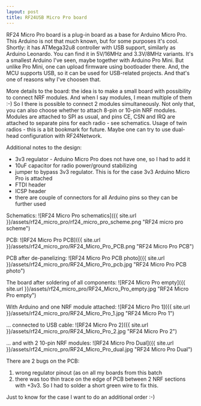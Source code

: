 ```yaml
---
layout: post
title: RF24USB Micro Pro board
---
```


RF24 Micro Pro board is a plug-in board as a base for Arduino Micro Pro. This Arduino is not that much known, but for some purposes it's cool.
Shortly: it has ATMega32u8 controller with USB support, similarly as Arduino Leonardo. You can find it in 5V/16MHz and 3.3V/8MHz variants.
It's a smallest Arduino I've seen, maybe together with Arduino Pro Mini. But unlike Pro Mini, one can upload firmware using bootloader there. And, the MCU supports USB, so it can be used for USB-related projects. And that's one of reasons why I've choosen that.

More details to the board: the idea is to make a small board with possibility to connect NRF modules. And when I say modules, I mean multiple of them :-)
So I there is possible to connect 2 modules simultaneously. Not only that, you can also choose whether to attach 8-pin or 10-pin NRF modules.
Modules are attached to SPI as usual, and pins CE, CSN and IRQ are attached to separate pins for each radio - see schematics. Usage of twin radios - this is a bit bookmark for future. Maybe one can try to use dual-head configuration with RF24Network.

Additional notes to the design:
* 3v3 regulator - Arduino Micro Pro does not have one, so I had to add it
* 10uF capacitor for radio power/ground stabilizing
* jumper to bypass 3v3 regulator. This is for the case 3v3 Arduino Micro Pro is attached
* FTDI header
* ICSP header
* there are couple of connectors for all Arduino pins so they can be further used

Schematics:
![RF24 Micro Pro schematics]({{ site.url }}/assets/rf24_micro_pro/rf24_micro_pro_scheme.png "RF24 micro pro scheme")

PCB:
![RF24 Micro Pro PCB]({{ site.url }}/assets/rf24_micro_pro/RF24_Micro_Pro_PCB.png "RF24 Micro Pro PCB")

PCB after de-panelizing:
![RF24 Micro Pro PCB photo]({{ site.url }}/assets/rf24_micro_pro/RF24_Micro_Pro_pcb.jpg "RF24 Micro Pro PCB photo")

The board after soldering of all components:
![RF24 Micro Pro empty]({{ site.url }}/assets/rf24_micro_pro/RF24_Micro_Pro_empty.jpg "RF24 Micro Pro empty")

With Arduino and one NRF module attached:
![RF24 Micro Pro 1]({{ site.url }}/assets/rf24_micro_pro/RF24_Micro_Pro_1.jpg "RF24 Micro Pro 1")

... connected to USB cable:
![RF24 Micro Pro 2]({{ site.url }}/assets/rf24_micro_pro/RF24_Micro_Pro_2.jpg "RF24 Micro Pro 2")

... and with 2 10-pin NRF modules:
![RF24 Micro Pro Dual]({{ site.url }}/assets/rf24_micro_pro/RF24_Micro_Pro_dual.jpg "RF24 Micro Pro Dual")

There are 2 bugs on the PCB:
1. wrong regulator pinout (as on all my boards from this batch
2. there was too thin trace on the edge of PCB between 2 NRF sections with +3v3. So I had to solder a short green wire to fix this.

Just to know for the case I want to do an additional order :-)

